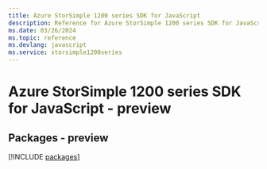 ```yaml
---
title: Azure StorSimple 1200 series SDK for JavaScript
description: Reference for Azure StorSimple 1200 series SDK for JavaScript
ms.date: 03/26/2024
ms.topic: reference
ms.devlang: javascript
ms.service: storsimple1200series
---
```

# Azure StorSimple 1200 series SDK for JavaScript - preview
## Packages - preview
[!INCLUDE [packages](storsimple-1200-series-index.md)]